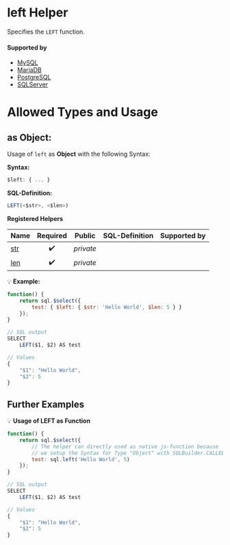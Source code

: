 # left Helper
Specifies the `LEFT` function.

#### Supported by
- [MySQL](https://dev.mysql.com/doc/refman/5.7/en/string-functions.html#function_left)
- [MariaDB](https://mariadb.com/kb/en/library/left/)
- [PostgreSQL](https://www.postgresql.org/docs/9.1/static/functions-string.html)
- [SQLServer](https://docs.microsoft.com/en-us/sql/t-sql/functions/left-transact-sql)

# Allowed Types and Usage

## as Object:

Usage of `left` as **Object** with the following Syntax:

**Syntax:**

```javascript
$left: { ... }
```

**SQL-Definition:**
```javascript
LEFT(<$str>, <$len>)
```

**Registered Helpers**

Name|Required|Public|SQL-Definition|Supported by
:---|:------:|:----:|:-------------|:-----------
[str](./private/str/)|:heavy_check_mark:|*private*||
[len](./private/len/)|:heavy_check_mark:|*private*||

:bulb: **Example:**
```javascript
function() {
    return sql.$select({
        test: { $left: { $str: 'Hello World', $len: 5 } }
    });
}

// SQL output
SELECT
    LEFT($1, $2) AS test

// Values
{
    "$1": "Hello World",
    "$2": 5
}
```

## Further Examples

:bulb: **Usage of LEFT as Function**
```javascript
function() {
    return sql.$select({
        // The helper can directly used as native js-function because
        // we setup the Syntax for Type "Object" with SQLBuilder.CALLEE parameter as second (see above)
        test: sql.left('Hello World', 5)
    });
}

// SQL output
SELECT
    LEFT($1, $2) AS test

// Values
{
    "$1": "Hello World",
    "$2": 5
}
```

